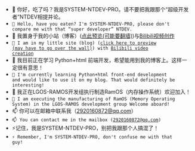 - 👋 你好，吃了吗？我是SYSTEM-NTDEV-PRO。请不要把我跟那个“超级开发者”NTDEV相提并论。
- <code>👋 Hello, have you eaten? I'm SYSTEM-NTDEV-PRO, please don't compare me with that “super developer” NTDEV.</code>
- 👀 我置身于我的小站（博客）([点此预览(可能要翻墙)](https://system-ntdev-pro.github.io))与[Bilibili视频创作](https://space.bilibili.com/1066128216)
- <code>👀 I am in my little site (blog) ([click here to preview (may have to go over the wall)](https://https://system-ntdev-pro.github.io)) with [Bilibili video creation](https://space.bilibili.com/1066128216)</code>
- 🌱 我目前正在学习 Python+html 前端开发，希望能用到我的博客上。这样一定很有意思！
- <code>🌱 I'm currently learning Python+html front-end development and would like to use it on my blog. That would definitely be interesting!</code>
- 💞️ 我正在LGOS-RAMOS开发组执行制造RamOS（内存操作系统）欢迎加入！
- <code>💞️ I am executing the manufacturing of RamOS (Memory Operating System) in the LGOS-RAMOS development group Welcome aboard!</code>
- 📫 你可以在邮箱中联系我（2920160872@qq.com）
- <code>📫 You can contact me in the mailbox (2920160872@qq.com)</code>
- ⚡记住，我是SYSTEM-NTDEV-PRO，别把我跟那个人搞混了！
- <code>⚡ Remember, I'm SYSTEM-NTDEV-PRO, don't confuse me with that guy!</code>

<!---
SYSTEM-NTDEV-PRO/SYSTEM-NTDEV-PRO is a ✨ special ✨ repository because its `README.md` (this file) appears on your GitHub profile.
You can click the Preview link to take a look at your changes.
--->
